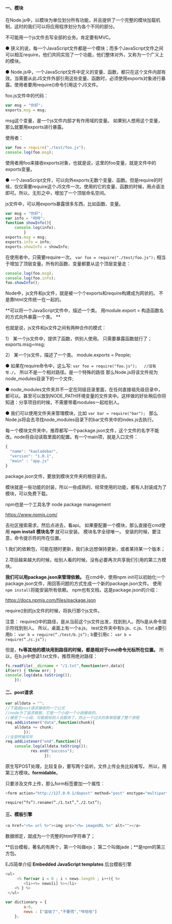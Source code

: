 #### 一、模块       
在Node.js中，以模块为单位划分所有功能，并且提供了一个完整的模块加载机制，这时的我们可以将应用程序划分为各个不同的部分。

不可能用一个js文件去写全部的业务。肯定要有MVC。

● 狭义的说，每一个JavaScript文件都是一个模块；而多个JavaScript文件之间可以相互require，他们共同实现了一个功能，他们整体对外，又称为一个广义上的模块。      

● Node.js中，一个JavaScript文件中定义的变量、函数，都只在这个文件内部有效。当需要从此JS文件外部引用这些变量、函数时，必须使用exports对象进行暴露。使用者要用require()命令引用这个JS文件。
<!--more-->
foo.js文件中的代码：  
```javascript
var msg = "你好";
exports.msg = msg;
```
msg这个变量，是一个js文件内部才有作用域的变量。
如果别人想用这个变量，那么就要用exports进行暴露。

使用者：
```javascript
var foo = require("./test/foo.js");
console.log(foo.msg);
```
使用者用foo来接收exports对象，也就是说，这里的foo变量，就是文件中的exports变量。

● 一个JavaScript文件，可以向外exports无数个变量、函数。但是require的时候，仅仅需要require这个JS文件一次。使用的它的变量、函数的时候，用点语法即可。所以，无形之中，增加了一个顶层命名空间。

js文件中，可以用exports暴露很多东西，比如函数、变量。
```javascript
var msg = "你好";
var info = "呵呵";
function showInfo(){
    console.log(info);
		}
exports.msg = msg;
exports.info = info;
exports.showInfo = showInfo;
```
在使用者中，只需要require一次。
`var foo = require("./test/foo.js");`
相当于增加了顶层变量。所有的函数、变量都要从这个顶层变量走：
```javascript
console.log(foo.msg);
console.log(foo.info);
foo.showInfo();
```

Node中，js文件和js文件，就是被一个个exports和require构建成为网状的。
不是靠html文件统一在一起的。

**可以将一个JavaScript文件中，描述一个类。
用module.export = 构造函数名的方式向外暴露一个类。
**

也就是说，js文件和js文件之间有两种合作的模式：

1） 某一个js文件中，提供了函数，供别人使用。 只需要暴露函数就行了； exports.msg=msg;

2） 某一个js文件，描述了一个类。 
module.exports = People;


● 如果在require命令中，这么写:
`var foo = require("foo.js");   //没有写./`， 所以不是一个相对路径。是一个特殊的路径
那么Node.js将该文件视为node_modules目录下的一个文件;

● node_modules文件夹并不一定在同级目录里面，在任何直接祖先级目录中，都可以。甚至可以放到NODE_PATH环境变量的文件夹中。这样做的好处稍后你将知道：分享项目的时候，不需要带着modules一起给别人。

● 我们可以使用文件夹来管理模块，比如
`var bar = require("bar"); `
那么Node.js将会去寻找node_modules目录下的bar文件夹中的index.js去执行。

每一个模块文件夹中，推荐都写一个package.json文件，这个文件的名字不能改。node将自动读取里面的配置。有一个main项，就是入口文件：

```javascript
{
  "name": "kaoladebar",
  "version": "1.0.1",
  "main" : "app.js"
}
```

package.json文件，要放到模块文件夹的根目录去。
 
模块就是一些功能的封装，所以一些成熟的、经常使用的功能，都有人封装成为了模块，可以免费下载。

npm也是一个工具名字  node package management

https://www.npmjs.com/

去社区搜索需求，然后点进去，看api。
如果要配置一个模块，那么直接在cmd使用
**npm install 模块名字**
就可以安装。 模块名字全球唯一。
安装的时候，要注意，命令提示符的所在位置。

1.我们的依赖包，可能在随时更新，我们永远想保持更新，或者某持某一个版本；

2.项目越来越大的时候，给别人看的时候，没有必要再次共享我们引用的第三方模块。

**我们可以用package.json来管理依赖。**
在cmd中，使用npm init可以初始化一个package.json文件，用回答问题的方式生成一个新的package.json文件。
使用`npm install`将能安装所有依赖。
npm也有文档，这是package.json的介绍：

https://docs.npmjs.com/files/package.json

require()别的js文件的时候，将执行那个js文件。

注意：
require()中的路径，是从当前这个js文件出发，找到别人。而fs是从命令提示符找到别人。
所以，桌面上有一个a.js， test文件夹中有b.js、c.js、1.txt
a要引用b：
`var b = require(“./test/b.js”);`
b要引用c：
`var b = require(“./c.js”);`

但是，**fs等其他的模块用到路径的时候，都是相对于cmd命令光标所在位置。**
所以，在b.js中想读1.txt文件，推荐用绝对路径：
```javascript
fs.readFile(__dirname + "/1.txt",function(err,data){
if(err) { throw err; }
console.log(data.toString());
	});
```
 
#### 二、post请求
```javascript
var alldata = "";
//下面是post请求接收的一个公式
//node为了追求极致，它是一个小段一个小段接收的。
//接受了一小段，可能就给别人去服务了。防止一个过大的表单阻塞了整个进程
req.addListener("data",function(chunk){
	alldata += chunk;
        });
//全部传输完毕
req.addListener("end",function(){
    console.log(alldata.toString());
		   res.end("success");
				 });

```
原生写POST处理，比较复杂，要写两个监听。文件上传业务比较难写。
所以，用第三方模块。**formidable**。

只要涉及文件上传，那么form标签要加一个属性：
```javascript
<form action="http://127.0.0.1/dopost" method="post" enctype="multipart/form-data">

```

`require(“fs”).rename(“./1.txt”,”./2.txt”);`

#### 三、模板引擎
```javascript
<a href="<%= url %>"><img src="<%= imageURL %>" alt=""></a>
```
数据绑定，就成为一个完整的html字符串了；

**后台模板，著名的有两个，第一个叫做ejs； 第二个叫做jade；**是npm的第三方包。

EJS简单介绍
**Embedded JavaScript templates**
后台模板引擎

   ```javascript
 <ul>
        <% for(var i = 0 ; i < news.length ; i++){ %>
           <li><%= news[i] %></li>
       <% } %>
    </ul>
```


```javascript
var dictionary = {
        a:6,
        news : ["留级了","不要慌","咩哈哈"]
	};
```
